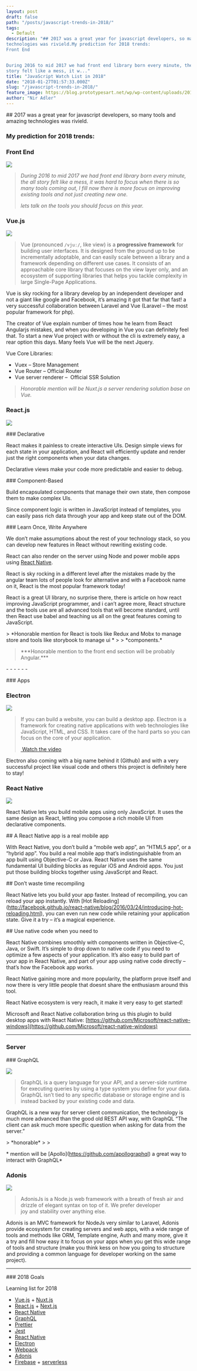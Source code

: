 ```yaml
---
layout: post
draft: false
path: "/posts/javascript-trends-in-2018/"
tags: 
  - Default
description: "## 2017 was a great year for javascript developers, so many tools and amazing
technologies was rivield.My prediction for 2018 trends:
Front End


During 2016 to mid 2017 we had front end library born every minute, the all
story felt like a mess, it w..."
title: "JavaScript Watch List in 2018"
date: "2018-01-27T01:57:33.000Z"
slug: "/javascript-trends-in-2018/"
feature_image: https://blog.prototypesart.net/wp/wp-content/uploads/2018/01/170b2552ca850a4e96b1a30e62ee2bc2.png
author: "Nir Adler"
---
```


\## 2017 was a great year for javascript developers, so many tools and amazing technologies was rivield.

### My prediction for 2018 trends:

### Front End

![](https://blog.prototypesart.net/wp/wp-content/uploads/2018/01/front_end-300x177.png)

> _During 2016 to mid 2017 we had front end library born every minute, the all story felt like a mess, it was hard to focus when there is so many tools coming out, I fill now there is more focus on improving existing tools and not just creating new one._
> 
> _lets talk on the tools you should focus on this year._

### Vue.js

![](https://blog.prototypesart.net/wp/wp-content/uploads/2018/01/shirt-1490420513-abd7b25b157f3450ce8c2a09ee51c36e-300x300.jpg)

> Vue (pronounced `/vjuː/`, like view) is a **progressive framework** for building user interfaces. It is designed from the ground up to be incrementally adoptable, and can easily scale between a library and a framework depending on different use cases. It consists of an approachable core library that focuses on the view layer only, and an ecosystem of supporting libraries that helps you tackle complexity in large Single-Page Applications.

Vue is sky rocking for a library develop by an independent developer and not a giant like google and Facebook, it’s amazing it got that far that fast! a very successful collaboration between Laravel and Vue (Laravel – the most popular framework for php).

The creator of Vue explain number of times how he learn from React Angularjs mistakes, and when you developing in Vue you can definitely feel that. To start a new Vue project with or without the cli is extremely easy, a rear option this days. Many feels Vue will be the next Jquery.

Vue Core Libraries:

*   Vuex – Store Management
*   Vue Router – Official Router
*   Vue server renderer –  Official SSR Solution

> _Honorable mention will be Nuxt.js a server rendering solution base on Vue._

### React.js

![](https://blog.prototypesart.net/wp/wp-content/uploads/2018/01/1200px-React-icon.svg_-300x212.png)

\### Declarative

React makes it painless to create interactive UIs. Design simple views for each state in your application, and React will efficiently update and render just the right components when your data changes.

Declarative views make your code more predictable and easier to debug.

\### Component-Based

Build encapsulated components that manage their own state, then compose them to make complex UIs.

Since component logic is written in JavaScript instead of templates, you can easily pass rich data through your app and keep state out of the DOM.

\### Learn Once, Write Anywhere

We don’t make assumptions about the rest of your technology stack, so you can develop new features in React without rewriting existing code.

React can also render on the server using Node and power mobile apps using [React Native](https://facebook.github.io/react-native/).

React is sky rocking in a different level after the mistakes made by the angular team lots of people look for alternative and with a Facebook name on it, React is the most popular framework today!

React is a great UI library, no surprise there, there is article on how react improving JavaScript programmer, and i can’t agree more, React structure and the tools use are all advanced tools that will become standard, until then React use babel and teaching us all on the great features coming to JavaScript.

\> \*Honorable mention for React is tools like Redux and Mobx to manage store and tools like storybook to manage ui \* > > \*components.\*

> \*\*\*Honorable mention to the front end section will be probably Angular.\*\*\*

\- - - - - -

\### Apps

### Electron

![](https://blog.prototypesart.net/wp/wp-content/uploads/2018/01/0-wJBghjYPZALMu6im-.png)

> If you can build a website, you can build a desktop app. Electron is a framework for creating native applications with web technologies like JavaScript, HTML, and CSS. It takes care of the hard parts so you can focus on the core of your application.
> 
> [ Watch the video](https://youtu.be/8YP_nOCO-4Q)

Electron also coming with a big name behind it (Github) and with a very successful project like visual code and others this project is definitely here to stay!

### React Native

![](https://blog.prototypesart.net/wp/wp-content/uploads/2018/01/1200px-React-icon.svg_-300x212.png)

React Native lets you build mobile apps using only JavaScript. It uses the same design as React, letting you compose a rich mobile UI from declarative components.

\## A React Native app is a real mobile app

With React Native, you don’t build a “mobile web app”, an “HTML5 app”, or a “hybrid app”. You build a real mobile app that’s indistinguishable from an app built using Objective-C or Java. React Native uses the same fundamental UI building blocks as regular iOS and Android apps. You just put those building blocks together using JavaScript and React.

\## Don’t waste time recompiling

React Native lets you build your app faster. Instead of recompiling, you can reload your app instantly. With \[Hot Reloading\](http://facebook.github.io/react-native/blog/2016/03/24/introducing-hot-reloading.html), you can even run new code while retaining your application state. Give it a try – it’s a magical experience.

\## Use native code when you need to

React Native combines smoothly with components written in Objective-C, Java, or Swift. It’s simple to drop down to native code if you need to optimize a few aspects of your application. It’s also easy to build part of your app in React Native, and part of your app using native code directly – that’s how the Facebook app works.

React Native gaining more and more popularity, the platform prove itself and now there is very little people that doesnt share the enthusiasm around this tool.

React Native ecosystem is very reach, it make it very easy to get started!

Microsoft and React Native collaboration bring us this plugin to build desktop apps with React Native: [https://github.com/Microsoft/react-native-windows](https://github.com/Microsoft/react-native-windows)

* * *

### Server

\### GraphQL

![](https://blog.prototypesart.net/wp/wp-content/uploads/2018/01/graphql.png)

> GraphQL is a query language for your API, and a server-side runtime for executing queries by using a type system you define for your data. GraphQL isn’t tied to any specific database or storage engine and is instead backed by your existing code and data.

GraphQL is a new way for server client communication, the technology is much more advanced than the good old REST API way, with GraphQL “The client can ask much more specific question when asking for data from the server.”

\> \*honorable\* > >

\* mention will be \[Apollo\](https://github.com/apollographql) a great way to interact with GraphQL\*

### Adonis

![](https://blog.prototypesart.net/wp/wp-content/uploads/2018/01/adonis.jpg)

> AdonisJs is a Node.js web framework with a breath of fresh air and drizzle of elegant syntax on top of it. We prefer developer joy and stability over anything else.

Adonis is an MVC framework for NodeJs very similar to Laravel, Adonis provide ecosystem for creating servers and web apps, with a wide range of tools and methods like ORM, Template engine, Auth and many more, give it a try and fill how easy it to focus on your apps when you get this wide range of tools and structure (make you think kess on how you going to structure and providing a common language for developer working on the same project).

* * *

\### 2018 Goals

Learning list for 2018

*   [Vue.js](https://vuejs.org/) + [Nuxt.js](https://nuxtjs.org/)
*   [React.js](https://reactjs.org/) + [Next.js](https://github.com/zeit/next.js/)
*   [React Native](https://facebook.github.io/react-native/)
*   [GraphQL](http://graphql.org/learn/)
*   [Prettier](https://github.com/prettier/prettier)
*   [Jest](https://facebook.github.io/jest/)
*   [React Native](https://egghead.io/courses/react-native-fundamentals)
*   [Electron](https://medium.freecodecamp.org/how-to-build-your-first-app-with-electron-41ebdb796930)
*   [Webpack](https://webpack.js.org/)
*   [Adonis](https://adonisjs.com/)
*   [Firebase](https://firebase.google.com/) + [serverless](https://en.wikipedia.org/wiki/Serverless_computing)
    